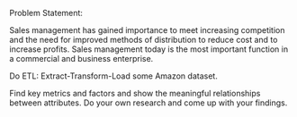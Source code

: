 Problem Statement:

Sales management has gained importance to meet increasing competition and the need for improved methods of distribution to reduce cost and to increase profits. Sales management today is the most important function in a commercial and business enterprise.

Do ETL: Extract-Transform-Load some Amazon dataset.

Find key metrics and factors and show the meaningful relationships between attributes. Do your own research and come up with your findings.
